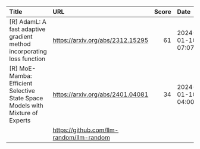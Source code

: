 | Title                                                                         | URL                                      |   Score | Date                |
|:------------------------------------------------------------------------------|:-----------------------------------------|--------:|:--------------------|
| [R] AdamL: A fast adaptive gradient method incorporating loss function        | https://arxiv.org/abs/2312.15295         |      61 | 2024-01-10 07:07:08 |
| [R] MoE-Mamba: Efficient Selective State Space Models with Mixture of Experts | https://arxiv.org/abs/2401.04081         |      34 | 2024-01-10 04:00:17 |
|                                                                               | https://github.com/llm-random/llm-random |         |                     |